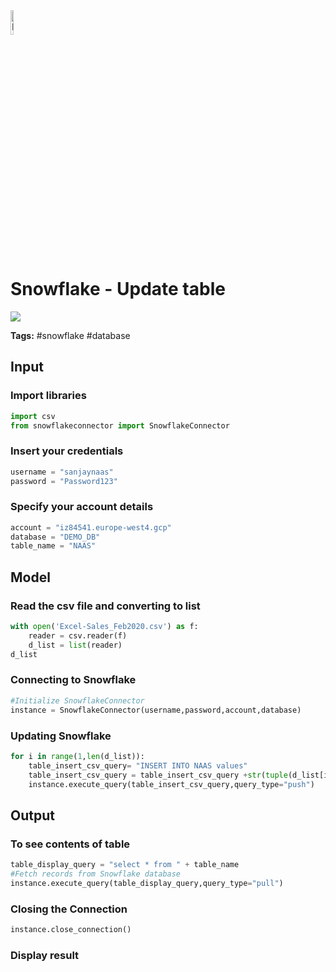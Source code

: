 <img width="10%" alt="Naas" src="https://landen.imgix.net/jtci2pxwjczr/assets/5ice39g4.png?w=160"/>

# Snowflake - Update table
<a href="https://app.naas.ai/user-redirect/naas/downloader?url=https://raw.githubusercontent.com/jupyter-naas/awesome-notebooks/master/Snowflake/Snowflake_Update_table.ipynb" target="_parent"><img src="https://naasai-public.s3.eu-west-3.amazonaws.com/open_in_naas.svg"/></a>

**Tags:** #snowflake #database

## Input

### Import libraries


```python
import csv
from snowflakeconnector import SnowflakeConnector
```

### Insert your credentials


```python
username = "sanjaynaas"
password = "Password123"
```

### Specify your account details


```python
account = "iz84541.europe-west4.gcp"
database = "DEMO_DB"
table_name = "NAAS"
```

## Model

### Read the csv file and converting to list


```python
with open('Excel-Sales_Feb2020.csv') as f:
    reader = csv.reader(f)
    d_list = list(reader)
d_list
```

### Connecting to Snowflake


```python
#Initialize SnowflakeConnector
instance = SnowflakeConnector(username,password,account,database)
```

### Updating Snowflake


```python
for i in range(1,len(d_list)):
    table_insert_csv_query= "INSERT INTO NAAS values"
    table_insert_csv_query = table_insert_csv_query +str(tuple(d_list[i]))
    instance.execute_query(table_insert_csv_query,query_type="push")
```

## Output

### To see contents of table


```python
table_display_query = "select * from " + table_name
#Fetch records from Snowflake database
instance.execute_query(table_display_query,query_type="pull")
```

### Closing the Connection


```python
instance.close_connection()
```

### Display result
